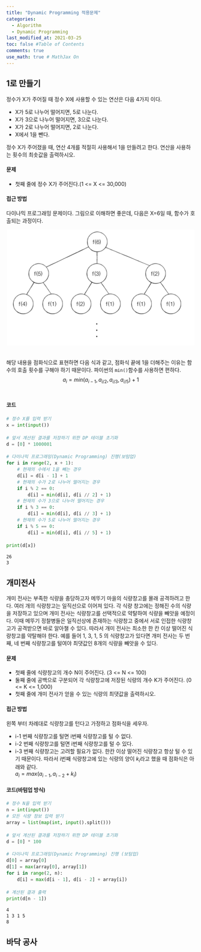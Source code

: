 ```yaml
---
title: "Dynamic Programming 적용문제"
categories: 
  - Algorithm
  - Dynamic Programming
last_modified_at: 2021-03-25
toc: false #Table of Contents
comments: true
use_math: true # MathJax On
---
```


## 1로 만들기

정수가 X가 주어질 때 정수 X에 사용할 수 있는 연산은 다음 4가지 이다.
- X가 5로 나누어 떨어지면, 5로 나눈다.
- X가 3으로 나누어 떨어지면, 3으로 나눈다.
- X가 2로 나누어 떨어지면, 2로 나눈다.
- X에서 1을 뺀다.

정수 X가 주어졌을 때, 연산 4개를 적절히 사용해서 1을 만들려고 한다. 연산을 사용하는 횟수의 최솟값을 출력하시오.

#### 문제

- 첫째 줄에 정수 X가 주어진다.(1 <= X <= 30,000)

#### 접근 방법

다이나믹 프로그래밍 문제이다. 그림으로 이해하면 좋은데, 다음은 X=6일 때, 함수가 호출되는 과정이다.
<br>
<center><img src="/assets/images/dynamicprogramming2_1.jpg" width="500" ></center>
<br>

해당 내용을 점화식으로 표현하면 다음 식과 같고, 점화식 끝에 1을 더해주는 이유는 함수의 호출 횟수를 구해야 하기 때문이다. 파이썬의 `min()`함수를 사용하면 편하다.
<br>
$$a_i = min(a_{i-1},a_{i/2},a_{i/3},a_{i/5}) + 1$$
<br>

#### 코드
```python
# 정수 X를 입력 받기
x = int(input())

# 앞서 계산된 결과를 저장하기 위한 DP 테이블 초기화
d = [0] * 1000001

# 다이나믹 프로그래밍(Dynamic Programming) 진행(보텀업)
for i in range(2, x + 1):
    # 현재의 수에서 1을 빼는 경우
    d[i] = d[i - 1] + 1
    # 현재의 수가 2로 나누어 떨어지는 경우
    if i % 2 == 0:
        d[i] = min(d[i], d[i // 2] + 1)
    # 현재의 수가 3으로 나누어 떨어지는 경우
    if i % 3 == 0:
        d[i] = min(d[i], d[i // 3] + 1)
    # 현재의 수가 5로 나누어 떨어지는 경우
    if i % 5 == 0:
        d[i] = min(d[i], d[i // 5] + 1)

print(d[x])
```

    26
    3
    
## 개미전사

개미 전사는 부족한 식량을 충당하고자 메뚜기 마을의 식량창고를 몰래 공격하려고 한다. 여러 개의 식량창고는 일직선으로 이어져 있다. 각 식량 창고에는 정해진 수의 식량을 저장하고 있으며 개미 전사는 식량창고를 선택적으로 약탈하여 식량을 빼앗을 예정이다. 이때 메뚜기 정찰병들은 일직선상에 존재하는 식량창고 중에서 서로 인접한 식량창고가 공격받으면 바로 알아챌 수 있다. 따라서 개미 전사는 최소한 한 칸 이상 떨어진 식량창고를 약탈해야 한다. 예를 들어 1, 3, 1, 5 의 식량창고가 있다면 개미 전사는 두 번째, 네 번째 식량창고를 털여야 최댓값인 8개의 식량을 빼앗을 수 있다.

#### 문제
- 첫째 줄에 식량창고의 개수 N이 주어진다. (3 <= N <= 100)
- 둘째 줄에 공백으로 구분되어 각 식량창고에 저장된 식량의 개수 K가 주어진다. (0 <= K <= 1,000)
- 첫째 줄에 개미 전사가 얻을 수 있는 식량의 최댓값을 출력하시오.

#### 접근 방법
왼쪽 부터 차례대로 식량창고를 턴다고 가정하고 점화식을 세우자. 
- i-1 번째 식량창고를 털면 i번째 식량창고를 털 수 없다.
- i-2 번째 식량창고를 털면 i번째 식량창고를 털 수 있다.
- i-3 번째 식량창고는 고려할 필요가 없다. 한칸 이상 떨어진 식량창고 항상 털 수 있기 때문이다.
따라서 i번째 식량창고에 있는 식량의 양이 $k_i$라고 했을 때 점화식은 아래와 같다. <br>
$a_i = max(a_{i-1},a_{i-2}+k_i)$

#### 코드(바텀업 방식)
```python
# 정수 N을 입력 받기
n = int(input())
# 모든 식량 정보 입력 받기
array = list(map(int, input().split()))

# 앞서 계산된 결과를 저장하기 위한 DP 테이블 초기화
d = [0] * 100

# 다이나믹 프로그래밍(Dynamic Programming) 진행 (보텀업)
d[0] = array[0]
d[1] = max(array[0], array[1]) 
for i in range(2, n):
    d[i] = max(d[i - 1], d[i - 2] + array[i])

# 계산된 결과 출력
print(d[n - 1])
```

    4
    1 3 1 5
    8
    
## 바닥 공사
